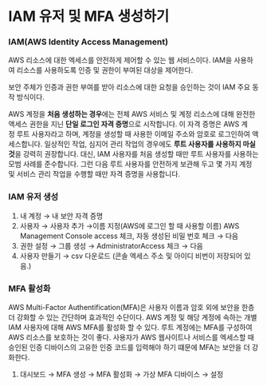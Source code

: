 # IAM 유저 및 MFA 생성하기

### IAM(AWS Identity Access Management)

AWS 리소스에 대한 엑세스를 안전하게 제어할 수 있는 웹 서비스이다. IAM을 사용하여 리소스를 사용하도록 인증 및 권한이 부여된 대상을 제어한다.

보안 주체가 인증과 권한 부여를 받아 리소스에 대한 요청을 승인하는 것이 IAM 주요 동작 방식이다.

AWS 계정을 **처음 생성하는 경우**에는 전체 AWS 서비스 및 계정 리소스에 대해 완전한 액세스 권한을 지닌 **단일 로그인 자격 증명**으로 시작합니다. 이 자격 증명은 AWS 계정 루트 사용자라고 하며, 계정을 생성할 때 사용한 이메일 주소와 암호로 로그인하여 액세스합니다. 일상적인 작업, 심지어 관리 작업의 경우에도 **루트 사용자를 사용하지 마실 것**을 강력히 권장합니다. 대신, IAM 사용자를 처음 생성할 때만 루트 사용자를 사용하는 모범 사례를 준수합니다. 그런 다음 루트 사용자를 안전하게 보관해 두고 몇 가지 계정 및 서비스 관리 작업을 수행할 때만 자격 증명을 사용합니다.

### IAM 유저 생성

1. 내 계정 → 내 보안 자격 증명
2. 사용자  → 사용자 추가 →이름 지정(AWS에 로그인 할 때 사용할 이름) AWS Management Console access 체크, 자동 생성된 비밀 번호 체크 → 다음
3. 권한 설정 → 그룹 생성 → AdministratorAccess 체크 → 다음
4. 사용자 만들기 → csv 다운로드 (콘솔 엑세스 주소 및 아이디 비번이 저장되어 있음.)

### MFA 활성화

AWS Multi-Factor Authentification(MFA)은 사용자 이름과 암호 외에 보안을 한층 더 강화할 수 있는 간단하며 효과적인 수단이다. AWS 계정 및 해당 계정에 속하는 개별 IAM 사용자에 대해 AWS MFA를 활성화 할 수 있다. 루트 계정에는 MFA를 구성하여 AWS 리소스를 보호하는 것이 좋다. 사용자가 AWS 웹사이트나 서비스를 엑세스할 때 승인된 인증 디바이스의 고유한 인증 코드를 입력해야 하기 떄문에 MFA는 보안을 더 강화한다.

1. 대시보드 → MFA 생성 → MFA 활성화 → 가상 MFA 디바이스 → 설정